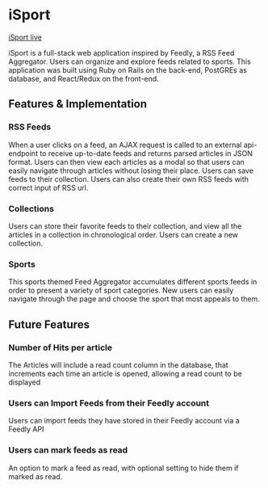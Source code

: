 # iSport

[iSport live][heroku]

[heroku]: https://feed-isport.herokuapp.com/

iSport is a full-stack web application inspired by Feedly, a RSS Feed Aggregator. Users can organize and explore feeds related to sports. This application was built using Ruby on Rails on the back-end, PostGREs as database, and React/Redux on the front-end.

## Features & Implementation

### RSS Feeds

When a user clicks on a feed, an AJAX request is called to an external api-endpoint to receive up-to-date feeds and returns parsed articles in JSON format. Users can then view each articles as a modal so that users can easily navigate through articles without losing their place. Users can save feeds to their collection. Users can also create their own RSS feeds with correct input of RSS url.

### Collections

Users can store their favorite feeds to their collection, and view all the articles in a collection in chronological order. Users can create a new collection.

### Sports

This sports themed Feed Aggregator accumulates different sports feeds in order to present a variety of sport categories. New users can easily navigate through the page and choose the sport that most appeals to them.

## Future Features

### Number of Hits per article

The Articles will include a read count column in the database, that increments each time an article is opened, allowing a read count to be displayed

### Users can Import Feeds from their Feedly account

Users can import feeds they have stored in their Feedly account via a Feedly API

### Users can mark feeds as read

An option  to mark a feed as read, with optional setting to hide them if marked as read.

[add_feeds]: ./app/assets/images/add_feeds.png
[add_to_collection]: ./app/assets/images/add_to_collection.png
[category]: ./app/assets/images/category.png
[search]: ./app/assets/images/search.png
[sidebar]: ./app/assets/images/sidebar.png
[reader]: ./app/assets/images/SimplyTech.png
